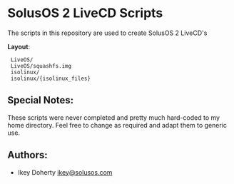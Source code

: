 SolusOS 2 LiveCD Scripts
========================

The scripts in this repository are used to create SolusOS 2 LiveCD's

**Layout**:

     LiveOS/
     LiveOS/squashfs.img
     isolinux/
     isolinux/{isolinux_files}

Special Notes:
---
These scripts were never completed and pretty much hard-coded to my
home directory. Feel free to change as required and adapt them to
generic use.

Authors:
--------
 * Ikey Doherty <ikey@solusos.com>
 
